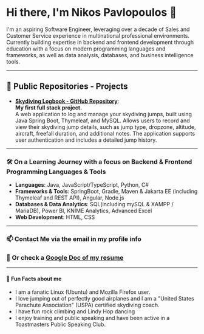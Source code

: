 # Hi there, I'm Nikos Pavlopoulos 👋

I'm an aspiring Software Engineer, leveraging over a decade of Sales and Customer Service experience in multinational professional environments. Currently building expertise in backend and frontend development through education with a focus on modern programming languages and frameworks, as well as data analysis, databases, and business intelligence tools.

* * *

## 🚀 Public Repositories - Projects

- **[Skydiving Logbook - GitHub Repository](https://github.com/nikospavlopoulos/skydivinglogbook-spring-thymeleaf)**:  
    **My first full stack project.**  
    A web application to log and manage your skydiving jumps, built using Java Spring Boot, Thymeleaf, and MySQL. Allows users to record and view their skydiving jump details, such as jump type, dropzone, altitude, aircraft, freefall duration, and additional notes. The application supports user authentication and includes a detailed jump history.

* * *

### 🛠️ On a Learning Journey with a focus on Backend & Frontend Programming Languages & Tools

- **Languages**: Java, JavaScript/TypeScript, Python, C#
- **Frameworks & Tools**: SpringBoot, Gradle, Maven & Jakarta EE (including Thymeleaf and REST API), Angular, Node.js
- **Databases & Data Analytics**: SQL(including mySQL & XAMPP / MariaDB), Power BI, KNIME Analytics, Advanced Excel
- **Web Development**: HTML, CSS

* * *

### 📫 Contact Me via the email in my profile info 
### 📄 Or check a [Google Doc of my resume](https://resume.nikospavlopoulos.com)
 
* * *
#### 🌟 Fun Facts about me

- I am a fanatic Linux (Ubuntu) and Mozilla Firefox user.
- I love jumping out of perfectly good airplanes and I am a "United States Parachute Association" (USPA) certified skydiving coach.
- I have fun rock climbing and Lindy Hop dancing
- I enjoy training and public speaking and have been active in a Toastmasters Public Speaking Club.
